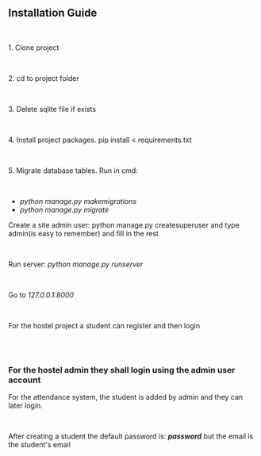 <h2>Installation Guide</h2>
<br>
<p>1. Clone project</p>
<br>
<p>2. cd to project folder</p>
<br>
<p>3. Delete sqlite file if exists</p>
<br>
<p>4. Install project packages. pip install < requirements.txt</p>
<br>
<p>5. Migrate database tables. Run in cmd:</p>
<br>
<ul>
    <li><i>python manage.py makemigrations</i></li>
    <li><i>python manage.py migrate</i></li>
</ul>
<p>Create a site admin user: python manage.py createsuperuser and type admin(is easy to remember) and fill in the rest</p>
<br>
<p>Run server: <i>python manage.py runserver</i></p>
<br>
<p>Go to <i>127.0.0.1:8000</i></p>
<br>
<p>For the hostel project a student can register and then login</p>
<br>
<br>
<h3>For the hostel admin they shall login using the admin user account</h3>
<p>For the attendance system, the student is added by admin and they can later login.</p>
<br>
<p>After creating a student the default password is: <i><strong>password</strong></i> but the email is the student's email</p>
<br>

